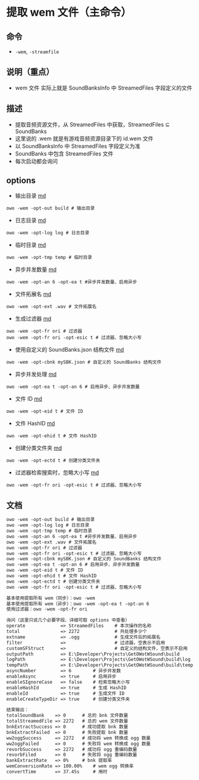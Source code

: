 # 提取 wem 文件（主命令）

## 命令
- `-wem`, `-streamfile`

## 说明（重点）
- wem 文件 实际上就是 SoundBanksInfo 中 StreamedFiles 字段定义的文件

## 描述
- 提取音频资源文件，从 StreamedFiles 中获取，StreamedFiles ⊆ SoundBanks
- 这里说的 .wem 就是有游戏音频资源目录下的 id.wem 文件
- 以 SoundBanksInfo 中 StreamedFiles 字段定义为准
- SoundBanks 中包含 StreamedFiles 文件
- 每次启动都会询问

## options
- 输出目录 [md](../options/options.outputPath.md)
```shell
owo -wem -opt-out build # 输出目录
```

- 日志目录 [md](../options/options.setLogPath.md)
```shell
owo -wem -opt-log log # 日志目录
```

- 临时目录 [md](../options/options.setTempPath.md)
```shell
owo -wem -opt-tmp temp # 临时目录
```

- 异步并发数量 [md](../options/options.setAsyncNumber.md)
```shell
owo -wem -opt-an 6 -opt-ea t #异步并发数量、启用异步
```

- 文件拓展名 [md](../options/options.setExtname.md)
```shell
owo -wem -opt-ext .wav # 文件拓展名
```

- 生成过滤器 [md](../options/options.setFilter.md)
```shell
owo -wem -opt-fr ori # 过滤器
owo -wem -opt-fr ori -opt-esic t # 过滤器、忽略大小写
```

- 使用自定义的 SoundBanks.json 结构文件 [md](../options/options.setCustomSBKStruct.md)
```shell
owo -wem -opt-cbnk mySBK.json # 自定义的 SoundBanks 结构文件
```

- 异步并发处理 [md](../options/options.enableAsync.md)
```shell
owo -wem -opt-ea t -opt-an 6 # 启用异步、异步并发数量
```

- 文件 ID [md](../options/options.enableId.md)
```shell
owo -wem -opt-eid t # 文件 ID
```

- 文件 HashID [md](../options/options.enableHashId.md)
```shell
owo -wem -opt-ehid t # 文件 HashID 
```

- 创建分类文件夹 [md](../options/options.enableCreateTypeDir.md)
```shell
owo -wem -opt-ectd t # 创建分类文件夹
```

- 过滤器检索搜索时，忽略大小写 [md](../options/options.setFilter.md)
```shell
owo -wem -opt-fr ori -opt-esic t # 过滤器、忽略大小写
```


## 文档
```txt
owo -wem -opt-out build # 输出目录
owo -wem -opt-log log # 日志目录
owo -wem -opt-tmp temp # 临时目录
owo -wem -opt-an 6 -opt-ea t #异步并发数量、启用异步
owo -wem -opt-ext .wav # 文件拓展名
owo -wem -opt-fr ori # 过滤器
owo -wem -opt-fr ori -opt-esic t # 过滤器、忽略大小写
owo -wem -opt-cbnk mySBK.json # 自定义的 SoundBanks 结构文件
owo -wem -opt-ea t -opt-an 6 # 启用异步、异步并发数量
owo -wem -opt-eid t # 文件 ID
owo -wem -opt-ehid t # 文件 HashID 
owo -wem -opt-ectd t # 创建分类文件夹
owo -wem -opt-fr ori -opt-esic t # 过滤器、忽略大小写

基本使用提取所有 wem（同步）：owo -wem
基本使用提取所有 wem（异步）：owo -wem -opt-ea t -opt-an 6
使用过滤器：owo -wem -opt-fr ori

询问（这里只说几个必要字段、详细可取 options 中查看）
operate             => StreamedFiles    # 本次操作的名称
total               => 2272             # 共处理多少个
extname             => .ogg             # 生成文件后的拓展名
filter              =>                  # 过滤器，空表示不启用
customSFStruct      =>                  # 自定义的结构文件，空表示不启用
outputPath          => E:\Developer\Projects\GetOWotWSound\build        # 输出目录
logPath             => E:\Developer\Projects\GetOWotWSound\build\log    # 日志目录
tempPath            => E:\Developer\Projects\GetOWotWSound\build\temp   # 临时目录
asyncNumber         => 6        # 异步并发数
enableAsync         => true     # 启用异步
enableSIgnoreCase   => false    # 检索忽略大小写
enableHashId        => true     # 生成 HashID
enableId            => true     # 生成文件 ID
enableCreateTypeDir => true     # 创建分类文件夹

结束输出：
totalSoundBank    => 0      # 总的 bnk 文件数量
totalStreamedFile => 2272   # 总的 wem 文件数量  
bnkExtractSuccess => 0      # 成功提取 bnk 数量
bnkExtractFailed  => 0      # 失败提取 bnk 数量
ww2oggSuccess     => 2272   # 成功将 wem 转换成 ogg 数量
ww2oggFailed      => 0      # 失败将 wem 转换成 ogg 数量
revorbSuccess     => 2272   # 成功将 ogg 重编码数量
revorbFiled       => 0      # 失败将 ogg 重编码数量
bankExtractRate   => 0%     # bnk 提取率
wemConversionRate => 100.00%    # wem ogg 转换率
convertTime       => 37.45s     # 用时
```